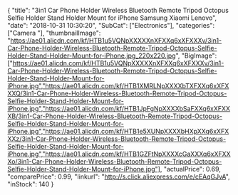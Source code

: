 {
	"title": "3in1 Car Phone Holder Wireless Bluetooth Remote Tripod Octopus Selfie Holder Stand Holder Mount for iPhone Samsung Xiaomi Lenovo",
	"date": "2018-10-31 10:30:20",
	"SubCat": ["Electronics"],
	"categories": ["Camera "],
	"thumbnailImage": "https://ae01.alicdn.com/kf/HTB1u5VQNpXXXXXnXFXXq6xXFXXXv/3in1-Car-Phone-Holder-Wireless-Bluetooth-Remote-Tripod-Octopus-Selfie-Holder-Stand-Holder-Mount-for-iPhone.jpg_220x220.jpg",
	"BigImage": ["https://ae01.alicdn.com/kf/HTB1u5VQNpXXXXXnXFXXq6xXFXXXv/3in1-Car-Phone-Holder-Wireless-Bluetooth-Remote-Tripod-Octopus-Selfie-Holder-Stand-Holder-Mount-for-iPhone.jpg","https://ae01.alicdn.com/kf/HTB1XMRLNpXXXXbTXFXXq6xXFXXXQ/3in1-Car-Phone-Holder-Wireless-Bluetooth-Remote-Tripod-Octopus-Selfie-Holder-Stand-Holder-Mount-for-iPhone.jpg","https://ae01.alicdn.com/kf/HTB1JpFgNpXXXXbSaFXXq6xXFXXXB/3in1-Car-Phone-Holder-Wireless-Bluetooth-Remote-Tripod-Octopus-Selfie-Holder-Stand-Holder-Mount-for-iPhone.jpg","https://ae01.alicdn.com/kf/HTB1e5XUNpXXXXbHXpXXq6xXFXXXz/3in1-Car-Phone-Holder-Wireless-Bluetooth-Remote-Tripod-Octopus-Selfie-Holder-Stand-Holder-Mount-for-iPhone.jpg","https://ae01.alicdn.com/kf/HTB1GZFtNpXXXXcGaXXXq6xXFXXXo/3in1-Car-Phone-Holder-Wireless-Bluetooth-Remote-Tripod-Octopus-Selfie-Holder-Stand-Holder-Mount-for-iPhone.jpg"],
	"actualPrice": 0.69,
	"comparePrice": 0.99,
	"linkurl": "http://s.click.aliexpress.com/e/cEAqGJvA",
	"inStock": 140
}
